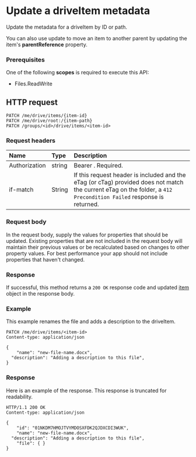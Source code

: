 # Update a driveItem metadata

Update the metadata for a driveItem by ID or path.

You can also use update to move an item to another parent by updating the
item's **parentReference** property.

### Prerequisites
One of the following **scopes** is required to execute this API:

  * Files.ReadWrite

## HTTP request
<!-- { "blockType": "ignored" } -->
```http
PATCH /me/drive/items/{item-id}
PATCH /me/drive/root:/{item-path}
PATCH /groups/<id>/drive/items/<item-id>
```

### Request headers

| Name          | Type   | Description                                                                                                                                                         |
|:--------------|:-------|:--------------------------------------------------------------------------------------------------------------------------------------------------------------------|
| Authorization | string | Bearer <token>. Required.                                                                                                                                           |
| if-match      | String | If this request header is included and the eTag (or cTag) provided does not match the current eTag on the folder, a `412 Precondition Failed` response is returned. |

### Request body
In the request body, supply the values for properties that should be
updated. Existing properties that are not included in the request body
will maintain their previous values or be recalculated based on changes to other
property values. For best performance your app should not include properties
that haven't changed.

### Response
If successful, this method returns a `200 OK` response code and updated
[item](../resources/driveitem.md) object in the response body.

### Example
This example renames the file and adds a description to the driveItem.

<!-- {
  "blockType": "request",
  "name": "update_item"
}-->
```http
PATCH /me/drive/items/<item-id>
Content-type: application/json

{
	"name": "new-file-name.docx",
  "description": "Adding a description to this file",
}
```

### Response
Here is an example of the response. This response is truncated for readability.

<!-- {
  "blockType": "response",
  "truncated": true,
  "@odata.type": "microsoft.graph.driveItem"
} -->
```http
HTTP/1.1 200 OK
Content-type: application/json

{
	"id": "01NKDM7HMOJTVYMDOSXFDK2QJDXCDI3WUK",
	"name": "new-file-name.docx",
  "description": "Adding a description to this file",
	"file": { }
}
```

<!-- uuid: 8fcb5dbc-d5aa-4681-8e31-b001d5168d79
2015-10-25 14:57:30 UTC -->
<!-- {
  "type": "#page.annotation",
  "description": "Update item",
  "keywords": "",
  "section": "documentation",
  "tocPath": "OneDrive/Item/Update item"
}-->

